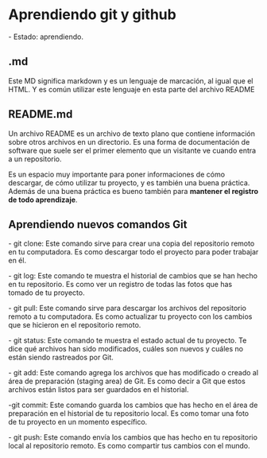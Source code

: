 <h1>Aprendiendo git y github</h1>
- Estado: aprendiendo.
<h2>.md</h2>
<p>Este MD significa markdown y es un lenguaje de marcación, al igual que el HTML. Y es común utilizar este lenguaje en esta parte del archivo README</p>
<h2>README.md</h2>
<p>Un archivo README es un archivo de texto plano que contiene información sobre otros archivos en un directorio. Es una forma de documentación de software que suele ser el primer elemento que un visitante ve cuando entra a un repositorio. 
</p>
<p>Es un espacio muy importante para poner informaciones de cómo descargar, de cómo utilizar tu proyecto, y es también una buena práctica. Además de una buena práctica es bueno también para <b>mantener el registro de todo aprendizaje</b>.</p>
<h2>Aprendiendo nuevos comandos Git</h2>
<p>- git clone: Este comando sirve para crear una copia del repositorio remoto en tu computadora. Es como descargar todo el proyecto para poder trabajar en él.</p>
<p>- git log: Este comando te muestra el historial de cambios que se han hecho en tu repositorio. Es como ver un registro de todas las fotos que has tomado de tu proyecto.</p>
<p>- git pull: Este comando sirve para descargar los archivos del repositorio remoto a tu computadora. Es como actualizar tu proyecto con los cambios que se hicieron en el repositorio remoto.</p>
<p>- git status: Este comando te muestra el estado actual de tu proyecto. Te dice qué archivos han sido modificados, cuáles son nuevos y cuáles no están siendo rastreados por Git.</p>
<p>- git add: Este comando agrega los archivos que has modificado o creado al área de preparación (staging area) de Git. Es como decir a Git que estos archivos están listos para ser guardados en el historial.</p>
<p>-git commit: Este comando guarda los cambios que has hecho en el área de preparación en el historial de tu repositorio local. Es como tomar una foto de tu proyecto en un momento específico.</p>
<p>- git push: Este comando envía los cambios que has hecho en tu repositorio local al repositorio remoto. Es como compartir tus cambios con el mundo.</p>


